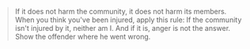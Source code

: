 > If it does not harm the community, it does not harm its members. When you think you've been injured, apply this rule: If the community isn't injured by it, neither am I. And if it is, anger is not the answer. Show the offender where he went wrong.
